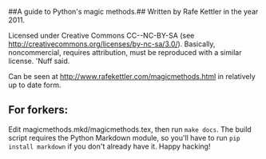 ##A guide to Python's magic methods.##
Written by Rafe Kettler in the year 2011.

Licensed under Creative Commons CC--NC-BY-SA (see http://creativecommons.org/licenses/by-nc-sa/3.0/). Basically, noncommercial, requires attribution, must be reproduced with a similar license. 'Nuff said.

Can be seen at http://www.rafekettler.com/magicmethods.html in relatively up to date form.

## For forkers: ##
Edit magicmethods.mkd/magicmethods.tex, then run `make docs`. The build script requires the Python Markdown module, so you'll have to run `pip install markdown` if you don't already have it. Happy hacking!